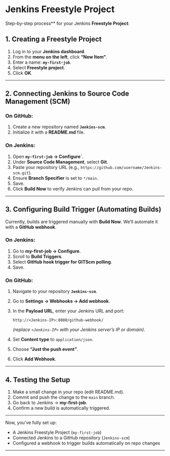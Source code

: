 # Jenkins Freestyle Project
Step-by-step process** for your Jenkins **Freestyle Project**:


## **1. Creating a Freestyle Project**

1. Log in to your **Jenkins dashboard**.
2. From the **menu on the left**, click **“New Item”**.
3. Enter a name: **`my-first-job`**.
4. Select **Freestyle project**.
5. Click **OK**.

---

## **2. Connecting Jenkins to Source Code Management (SCM)**

### On GitHub:

1. Create a new repository named **`Jenkins-scm`**.
2. Initialize it with a **README.md** file.

### On Jenkins:

1. Open **`my-first-job` → Configure\`**.
2. Under **Source Code Management**, select **Git**.
3. Paste your repository URL (e.g., `https://github.com/username/Jenkins-scm.git`).
4. Ensure **Branch Specifier** is set to `*/main`.
5. Save.
6. Click **Build Now** to verify Jenkins can pull from your repo.

---

## **3. Configuring Build Trigger (Automating Builds)**

Currently, builds are triggered manually with **Build Now**. We’ll automate it with a **GitHub webhook**.

### On Jenkins:

1. Go to **my-first-job → Configure**.
2. Scroll to **Build Triggers**.
3. Select **GitHub hook trigger for GITScm polling**.
4. Save.

### On GitHub:

1. Navigate to your repository **`Jenkins-scm`**.
2. Go to **Settings → Webhooks → Add webhook**.
3. In the **Payload URL**, enter your Jenkins URL and port:

   ```
   http://<Jenkins-IP>:8080/github-webhook/
   ```

   *(replace `<Jenkins-IP>` with your Jenkins server’s IP or domain)*.
4. Set **Content type** to `application/json`.
5. Choose **“Just the push event”**.
6. Click **Add Webhook**.

---

## **4. Testing the Setup**

1. Make a small change in your repo (edit README.md).
2. Commit and push the change to the `main` branch.
3. Go back to Jenkins → **my-first-job**.
4. Confirm a new build is automatically triggered.

---

Now, you’ve fully set up:

* A Jenkins Freestyle Project (`my-first-job`)
* Connected Jenkins to a GitHub repository (`Jenkins-scm`)
* Configured a webhook to trigger builds automatically on repo changes

---